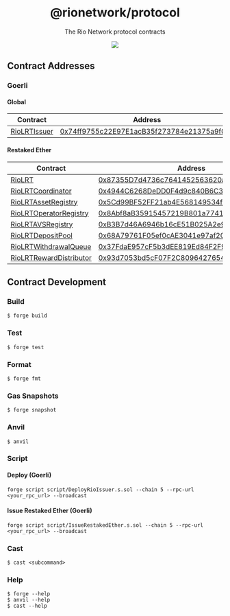 <h1 align="center">
  @rionetwork/protocol
</h1>
<p align="center">
  The Rio Network protocol contracts
</p>
<p align="center">
  <a href="https://rio.network/">
    <img src="https://img.shields.io/badge/website-rio.network-blue">
  </a>
</p>

## Contract Addresses

### Goerli

#### Global

| Contract                                               | Address                                                                                                                      |
| ------------------------------------------------------ | ---------------------------------------------------------------------------------------------------------------------------- |
| [RioLRTIssuer](./contracts/restaking/RioLRTIssuer.sol) | [0x74ff9755c22E97E1acB35f273784e21375a9f0c8](https://goerli.etherscan.io/address/0x74ff9755c22E97E1acB35f273784e21375a9f0c8) |

#### Restaked Ether

| Contract                                                                     | Address                                                                                                                      |
| ---------------------------------------------------------------------------- | ---------------------------------------------------------------------------------------------------------------------------- |
| [RioLRT](./contracts/restaking/RioLRT.sol)                                   | [0x87355D7d4736c7641452563620aF267634E7F557](https://goerli.etherscan.io/address/0x87355D7d4736c7641452563620aF267634E7F557) |
| [RioLRTCoordinator](./contracts/restaking/RioLRTCoordinator.sol)             | [0x4944C6268DeDD0F4d9c840B6C389a7c5C7dD473a](https://goerli.etherscan.io/address/0x4944C6268DeDD0F4d9c840B6C389a7c5C7dD473a) |
| [RioLRTAssetRegistry](./contracts/restaking/RioLRTAssetRegistry.sol)         | [0x5Cd99BF52FF21ab4E568149534f3521432e37ec0](https://goerli.etherscan.io/address/0x5Cd99BF52FF21ab4E568149534f3521432e37ec0) |
| [RioLRTOperatorRegistry](./contracts/restaking/RioLRTOperatorRegistry.sol)   | [0x8Abf8aB35915457219B801a774140f067DdB0705](https://goerli.etherscan.io/address/0x8Abf8aB35915457219B801a774140f067DdB0705) |
| [RioLRTAVSRegistry](./contracts/restaking/RioLRTAVSRegistry.sol)             | [0xB3B7d46A6946b16cE51B025A2e98e404e9aDbC4C](https://goerli.etherscan.io/address/0xB3B7d46A6946b16cE51B025A2e98e404e9aDbC4C) |
| [RioLRTDepositPool](./contracts/restaking/RioLRTDepositPool.sol)             | [0x68A79761F05ef0cAE3041e97af2021Fcd9115A32](https://goerli.etherscan.io/address/0x68A79761F05ef0cAE3041e97af2021Fcd9115A32) |
| [RioLRTWithdrawalQueue](./contracts/restaking/RioLRTWithdrawalQueue.sol)     | [0x37FdaE957cF5b3dEE819Ed84F2F99617C0B2749b](https://goerli.etherscan.io/address/0x37FdaE957cF5b3dEE819Ed84F2F99617C0B2749b) |
| [RioLRTRewardDistributor](./contracts/restaking/RioLRTRewardDistributor.sol) | [0x93d7053bd5cF07F2C80964276549EEc325f9f1fE](https://goerli.etherscan.io/address/0x93d7053bd5cF07F2C80964276549EEc325f9f1fE) |

## Contract Development

### Build

```shell
$ forge build
```

### Test

```shell
$ forge test
```

### Format

```shell
$ forge fmt
```

### Gas Snapshots

```shell
$ forge snapshot
```

### Anvil

```shell
$ anvil
```

### Script

#### Deploy (Goerli)

```shell
forge script script/DeployRioIssuer.s.sol --chain 5 --rpc-url <your_rpc_url> --broadcast
```

#### Issue Restaked Ether (Goerli)

```shell
forge script script/IssueRestakedEther.s.sol --chain 5 --rpc-url <your_rpc_url> --broadcast
```

### Cast

```shell
$ cast <subcommand>
```

### Help

```shell
$ forge --help
$ anvil --help
$ cast --help
```
